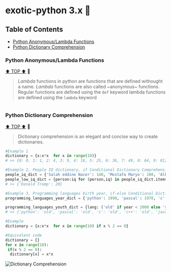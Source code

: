 # exotic-python 3.x :black_heart:

## Table of Contents
- [Python Anonymous/Lambda Functions](#python-dictionary-comprehension)
- [Python Dictionary Comprehension](#python-dictionary-comprehension)

### Python Anonymous/Lambda Functions
[:arrow_up: TOP :arrow_up:](#table-of-contents) :link:
> *Lambda* functions in python are functions that are defined withought a name.
> *Lambda* functions are also called ~anonymous~ functions.
> Regular functions are defined using the `def` keyword lambda functions are defined using the `lambda` keyword
```python


```


### Python Dictionary Comprehension
[:arrow_up: TOP :arrow_up:](#table-of-contents) :link:
> Dictionary comprehension is an elegant and concise way to create dictionaries.
```python
#Example 1
dictionary = {x:x*x  for x in range(10)}
# >> {0: 0, 1: 1, 2: 4, 3: 9, 4: 16, 5: 25, 6: 36, 7: 49, 8: 64, 9: 81}

#Example 2, People IQ dictionary, if Conditional Dictionary Comprehension
people_iq_dict = {'Salah eddine Nacer': 140, 'Mostafa Maryo': 100, 'Albert Einstein': 160, 'Donald Trump': 20}
people_low_iq_dict = {person:iq for (person,iq) in people_iq_dict.items() if iq < 100}
# >> {'Donald Trump': 20}

#Example 3, Programming languages birth year, if-else Conditional Dictionary Comprehension
programming_languages_year_dict = {'python': 1990, 'pascal': 1970, 'c': 1972, 'c++': 1980, 'java': 1995, 'javascript': 1995, 'dart': 2011, 'julia': 2012, 'c#': 2000, 'matlab': 1978, 'go': 2009, 'objective-c': 1983, 'swift': 2014, 'kotlin': 2011, 'php': 1995, 'ruby': 1993}

programming_languages_youth_dict = {lang: ('old' if year < 2000 else 'young') for (lang, year) in programming_languages_year_dict.items()}
# >> {'python': 'old', 'pascal': 'old', 'c': 'old', 'c++': 'old', 'java': 'old', 'javascript': 'old', 'dart': 'young', 'julia': 'young', 'c#': 'young', 'matlab': 'old', 'go': 'young', 'objective-c': 'old', 'swift': 'young', 'kotlin': 'young', 'php': 'old', 'ruby': 'old'}

#Example
dictionary = {x:x*x  for x in range(10) if x % 2 == 0}

#Equivalent code 
dictionary = {}
for x in range(10):
 if(x % 2 == 0):
  dictionary[x] = x*x
```


![Dictionary Comprehension](https://user-images.githubusercontent.com/20127375/81503402-559bfa00-92db-11ea-911f-fb4347bcc53b.png)
